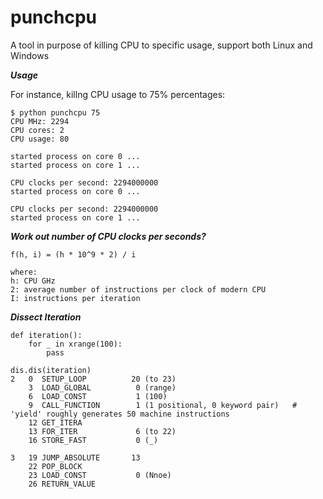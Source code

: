 # punchcpu

A tool in purpose of killing CPU to specific usage, support both Linux and Windows


**_Usage_**

For instance, killng CPU usage to 75% percentages:
```
$ python punchcpu 75 
CPU MHz: 2294
CPU cores: 2
CPU usage: 80

started process on core 0 ...
started process on core 1 ...

CPU clocks per second: 2294000000
started process on core 0 ...

CPU clocks per second: 2294000000
started process on core 1 ...
```

**_Work out number of CPU clocks per seconds?_**
```
f(h, i) = (h * 10^9 * 2) / i

where: 
h: CPU GHz
2: average number of instructions per clock of modern CPU
I: instructions per iteration
```

**_Dissect Iteration_**

```
def iteration():
    for _ in xrange(100):
        pass

dis.dis(iteration)
2   0  SETUP_LOOP          20 (to 23)
    3  LOAD_GLOBAL          0 (range)
    6  LOAD_CONST           1 (100)
    9  CALL_FUNCTION        1 (1 positional, 0 keyword pair)   # 'yield' roughly generates 50 machine instructions
    12 GET_ITERA
    13 FOR_ITER             6 (to 22)
    16 STORE_FAST           0 (_)

3   19 JUMP_ABSOLUTE       13
    22 POP_BLOCK
    23 LOAD_CONST           0 (Nnoe)
    26 RETURN_VALUE
```
